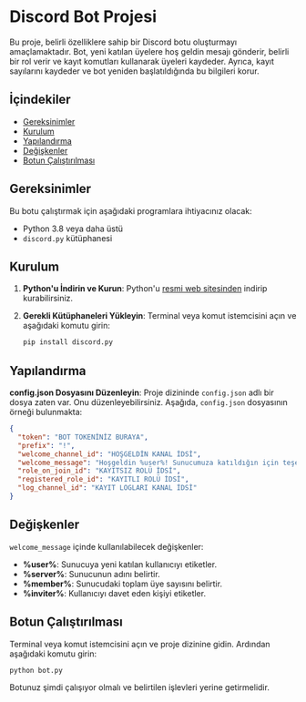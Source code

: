 # Discord Bot Projesi

Bu proje, belirli özelliklere sahip bir Discord botu oluşturmayı amaçlamaktadır. Bot, yeni katılan üyelere hoş geldin mesajı gönderir, belirli bir rol verir ve kayıt komutları kullanarak üyeleri kaydeder. Ayrıca, kayıt sayılarını kaydeder ve bot yeniden başlatıldığında bu bilgileri korur.

## İçindekiler

- [Gereksinimler](#gereksinimler)
- [Kurulum](#kurulum)
- [Yapılandırma](#yapılandırma)
- [Değişkenler](#değişkenler)
- [Botun Çalıştırılması](#botun-çalıştırılması)

## Gereksinimler

Bu botu çalıştırmak için aşağıdaki programlara ihtiyacınız olacak:

- Python 3.8 veya daha üstü
- `discord.py` kütüphanesi

## Kurulum

1. **Python'u İndirin ve Kurun**:
   Python'u [resmi web sitesinden](https://www.python.org/downloads/) indirip kurabilirsiniz.

2. **Gerekli Kütüphaneleri Yükleyin**:
   Terminal veya komut istemcisini açın ve aşağıdaki komutu girin:

   ```sh
   pip install discord.py
   ```

## Yapılandırma
**config.json Dosyasını Düzenleyin**:
   Proje dizininde `config.json` adlı bir dosya zaten var. Onu düzenleyebilirsiniz.
   Aşağıda, `config.json` dosyasının örneği bulunmakta:

   ```json
   {
     "token": "BOT TOKENİNİZ BURAYA",
     "prefix": "!",
     "welcome_channel_id": "HOŞGELDİN KANAL İDSİ",
     "welcome_message": "Hoşgeldin %user%! Sunucumuza katıldığın için teşekkürler. Şu anda %server% sunucusunda %member% kişiyiz.",
     "role_on_join_id": "KAYITSIZ ROLÜ İDSİ",
     "registered_role_id": "KAYITLI ROLÜ İDSİ",
     "log_channel_id": "KAYIT LOGLARI KANAL İDSİ"
   }
   ```

## Değişkenler

`welcome_message` içinde kullanılabilecek değişkenler:

- **%user%**: Sunucuya yeni katılan kullanıcıyı etiketler.
- **%server%**: Sunucunun adını belirtir.
- **%member%**: Sunucudaki toplam üye sayısını belirtir.
- **%inviter%**: Kullanıcıyı davet eden kişiyi etiketler.

## Botun Çalıştırılması

   Terminal veya komut istemcisini açın ve proje dizinine gidin. Ardından aşağıdaki komutu girin:

   ```sh
   python bot.py
   ```

Botunuz şimdi çalışıyor olmalı ve belirtilen işlevleri yerine getirmelidir.
